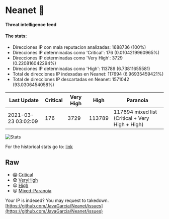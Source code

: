 # Neanet :hocho:
#### Threat intelligence feed
#### The stats:

- Direcciones IP con mala reputacion analizadas: 1688736 (100%)
- Direcciones IP determinadas como 'Critical':  176 (0.0104219960965%)
- Direcciones IP determinadas como 'Very High':  3729 (0.220816042294%)
- Direcciones IP determinadas como 'High':  113789 (6.73811655581)
- Total de direcciones IP indexadas en Neanet:  117694 (6.96935459421%)
- Total de direcciones IP descartadas en Neanet:  1571042 (93.0306454058%)

| Last Update | Critical | Very High | High | Paranoia |
| --- | --- | --- | --- | --- |
| 2021-03-23 03:02:09 | 176 | 3729 | 113789 | 117694 mixed list (Critical + Very High + High)|

![Stats](https://docs.google.com/spreadsheets/d/e/2PACX-1vSnaNMIXVabIpDJjufMlzH7poXnshF3mgd8Is1g9ytUEzVsP5my4Trn8f-xkoLLQ38xpL3HtmUexLo6/pubchart?oid=501124687&format=image)

For the historical stats go to: [link](/stats.csv)
## Raw
- :scream: [Critical](https://raw.githubusercontent.com/JavaGarcia/Neanet/master/blacklists/neanet_critical.txt)
- :fearful: [VeryHigh](https://raw.githubusercontent.com/JavaGarcia/Neanet/master/blacklists/neanet_veryHigh.txtt)
- :frowning: [High](https://raw.githubusercontent.com/JavaGarcia/Neanet/master/blacklists/neanet_high.txt)
- :dizzy_face: [Mixed-Paranoia](https://raw.githubusercontent.com/JavaGarcia/Neanet/master/blacklists/neanet_all.txt)


Your IP is indexed? You may request to takedown. [https://github.com/JavaGarcia/Neanet/issues](https://github.com/JavaGarcia/Neanet/issues)







































































































































































































































































































































































































































































































































































































































































































































































































































































































































































































































































































































































































































































































































































































































































































































































































































































































































































































































































































































































































































































































































































































































































































































































































































































































































































































































































































































































































































































































































































































































































































































































































































































































































































































































































































































































































































































































































































































































































































































































































































































































































































































































































































































































































































































































































































































































































































































































































































































































































































































































































































































































































































































